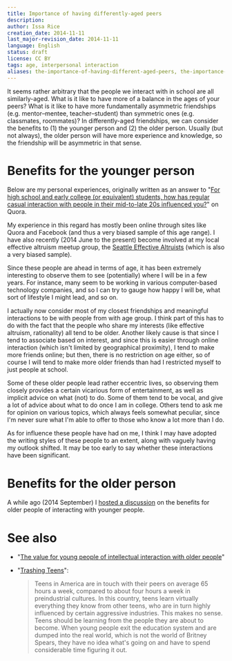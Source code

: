 ```yaml
---
title: Importance of having differently-aged peers
description: 
author: Issa Rice
creation_date: 2014-11-11
last_major-revision_date: 2014-11-11
language: English
status: draft
license: CC BY
tags: age, interpersonal interaction
aliases: the-importance-of-having-different-aged-peers, the-importance-of-having-older-peers-and-mentors, the-importance-of-having-differently-aged-peers, older peers, younger peers, old peers, young peers
---
```


It seems rather arbitrary that the people we interact with in school are all similarly-aged.
What is it like to have more of a balance in the ages of your peers?
What is it like to have more fundamentally asymmetric friendships (e.g. mentor–mentee, teacher–student) than symmetric ones (e.g. classmates, roommates)?
In differently-aged friendships, we can consider the benefits to (1) the younger person and (2) the older person.
Usually (but not always), the older person will have more experience and knowledge, so the friendship will be asymmetric in that sense.

# Benefits for the younger person

Below are my personal experiences, originally written as an answer to "[For high school and early college (or equivalent) students, how has regular casual interaction with people in their mid-to-late 20s influenced you?](https://www.quora.com/For-high-school-and-early-college-or-equivalent-students-how-has-regular-casual-interaction-with-people-in-their-mid-to-late-20s-influenced-you)" on Quora.

My experience in this regard has mostly been online through sites like Quora and Facebook (and thus a very biased sample of this age range).
I have also recently (2014 June to the present) become involved at my local effective altruism meetup group, the [Seattle Effective Altruists](https://www.facebook.com/groups/SeattleEffectiveAltruists/) (which is also a very biased sample).

Since these people are ahead in terms of age, it has been extremely interesting to observe them to see (potentially) where I will be in a few years.
For instance, many seem to be working in various computer-based technology companies, and so I can try to gauge how happy I will be, what sort of lifestyle I might lead, and so on.

I actually now consider most of my closest friendships and meaningful interactions to be with people from with age group.
I think part of this has to do with the fact that the people who share my interests (like effective altruism, rationality) all tend to be older.
Another likely cause is that since I tend to associate based on interest, and since this is easier through online interaction (which isn't limited by geographical proximity), I tend to make more friends online; but then, there is no restriction on age either, so of course I will tend to make more older friends than had I restricted myself to just people at school.

Some of these older people lead rather eccentric lives, so observing them closely provides a certain vicarious form of entertainment, as well as implicit advice on what (not) to do.
Some of them tend to be vocal, and give a lot of advice about what to do once I am in college.
Others tend to ask me for opinion on various topics, which always feels somewhat peculiar, since I'm never sure what I'm able to offer to those who know a lot more than I do.

As for influence these people have had on me, I think I may have adopted the writing styles of these people to an extent, along with vaguely having my outlook shifted.
It may be too early to say whether these interactions have
been significant.

# Benefits for the older person

A while ago (2014 September) I [hosted a discussion](https://www.facebook.com/riceissa/posts/1475882736024012) on the benefits for older people of interacting with younger people.

# See also

- "[The value for young people of intellectual interaction with older people](http://cognitomentoring.org/blog/the-value-for-young-people-of-intellectual-interaction-with-older-people/)"
- "[Trashing Teens][marano]":

    > Teens in America are in touch with their peers on average 65 hours
    > a week, compared to about four hours a week in preindustrial
    > cultures. In this country, teens learn virtually everything they
    > know from other teens, who are in turn highly influenced by
    > certain aggressive industries. This makes no sense. Teens should
    > be learning from the people they are about to become. When young
    > people exit the education system and are dumped into the real
    > world, which is not the world of Britney Spears, they have no idea
    > what's going on and have to spend considerable time figuring it
    > out.

[marano]: https://www.psychologytoday.com/articles/200703/trashing-teens
